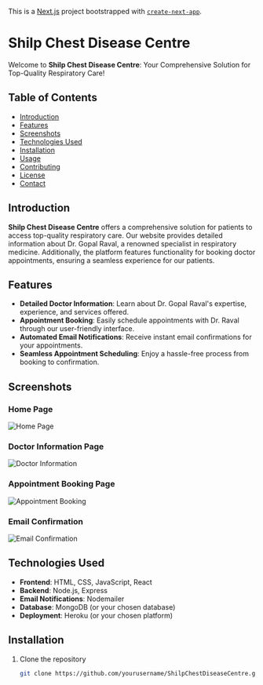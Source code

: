 This is a [Next.js](https://nextjs.org/) project bootstrapped with [`create-next-app`](https://github.com/vercel/next.js/tree/canary/packages/create-next-app).

# Shilp Chest Disease Centre

Welcome to **Shilp Chest Disease Centre**: Your Comprehensive Solution for Top-Quality Respiratory Care!

## Table of Contents

- [Introduction](#introduction)
- [Features](#features)
- [Screenshots](#screenshots)
- [Technologies Used](#technologies-used)
- [Installation](#installation)
- [Usage](#usage)
- [Contributing](#contributing)
- [License](#license)
- [Contact](#contact)

## Introduction

**Shilp Chest Disease Centre** offers a comprehensive solution for patients to access top-quality respiratory care. Our website provides detailed information about Dr. Gopal Raval, a renowned specialist in respiratory medicine. Additionally, the platform features functionality for booking doctor appointments, ensuring a seamless experience for our patients.

## Features

- **Detailed Doctor Information**: Learn about Dr. Gopal Raval's expertise, experience, and services offered.
- **Appointment Booking**: Easily schedule appointments with Dr. Raval through our user-friendly interface.
- **Automated Email Notifications**: Receive instant email confirmations for your appointments.
- **Seamless Appointment Scheduling**: Enjoy a hassle-free process from booking to confirmation.

## Screenshots

### Home Page
![Home Page](https://example.com/path/to/homepage_screenshot.png)

### Doctor Information Page
![Doctor Information](https://example.com/path/to/doctor_info_screenshot.png)

### Appointment Booking Page
![Appointment Booking](https://example.com/path/to/booking_page_screenshot.png)

### Email Confirmation
![Email Confirmation](https://example.com/path/to/email_confirmation_screenshot.png)

## Technologies Used

- **Frontend**: HTML, CSS, JavaScript, React
- **Backend**: Node.js, Express
- **Email Notifications**: Nodemailer
- **Database**: MongoDB (or your chosen database)
- **Deployment**: Heroku (or your chosen platform)

## Installation

1. Clone the repository
   ```sh
   git clone https://github.com/yourusername/ShilpChestDiseaseCentre.git
